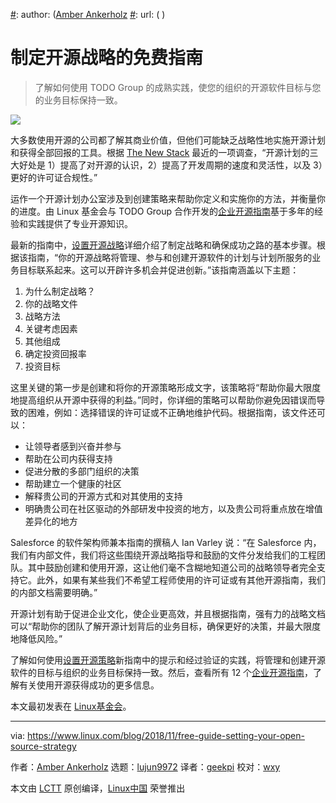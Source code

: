 [#]: collector: (lujun9972)
[#]: translator: (geekpi)
[#]: reviewer: (wxy)
[#]: publisher: ( )
[#]: subject: (A Free Guide for Setting Your Open Source Strategy)
[#]: via: (https://www.linux.com/blog/2018/11/free-guide-setting-your-open-source-strategy)
[#]: author: ([Amber Ankerholz](https://www.linux.com/users/aankerholz)
[#]: url: ( )

制定开源战略的免费指南
======

> 了解如何使用 TODO Group 的成熟实践，使您的组织的开源软件目标与您的业务目标保持一致。

![](https://www.linux.com/sites/lcom/files/styles/rendered_file/public/os-strategy.jpg?itok=hSmtdJdK)

大多数使用开源的公司都了解其商业价值，但他们可能缺乏战略性地实施开源计划和获得全部回报的工具。根据 [The New Stack][1] 最近的一项调查，“开源计划的三大好处是 1）提高了对开源的认识，2）提高了开发周期的速度和灵活性，以及 3）更好的许可证合规性。”

运作一个开源计划办公室涉及到创建策略来帮助你定义和实施你的方法，并衡量你的进度。由 Linux 基金会与 TODO Group 合作开发的[企业开源指南][2]基于多年的经验和实践提供了专业开源知识。

最新的指南中，[设置开源战略][3]详细介绍了制定战略和确保成功之路的基本步骤。根据该指南，“你的开源战略将管理、参与和创建开源软件的计划与计划所服务的业务目标联系起来。这可以开辟许多机会并促进创新。”该指南涵盖以下主题：

  1. 为什么制定战略？
  2. 你的战略文件
  3. 战略方法
  4. 关键考虑因素
  5. 其他组成
  6. 确定投资回报率
  7. 投资目标

这里关键的第一步是创建和将你的开源策略形成文字，该策略将“帮助你最大限度地提高组织从开源中获得的利益。”同时，你详细的策略可以帮助你避免因错误而导致的困难，例如：选择错误的许可证或不正确地维护代码。根据指南，该文件还可以：

  * 让领导者感到兴奋并参与
  * 帮助在公司内获得支持
  * 促进分散的多部门组织的决策
  * 帮助建立一个健康的社区
  * 解释贵公司的开源方式和对其使用的支持
  * 明确贵公司在社区驱动的外部研发中投资的地方，以及贵公司将重点放在增值差异化的地方

Salesforce 的软件架构师兼本指南的撰稿人 Ian Varley 说：“在 Salesforce 内，我们有内部文件，我们将这些围绕开源战略指导和鼓励的文件分发给我们的工程团队。其中鼓励创建和使用开源，这让他们毫不含糊地知道公司的战略领导者完全支持它。此外，如果有某些我们不希望工程师使用的许可证或有其他开源指南，我们的内部文档需要明确。”

开源计划有助于促进企业文化，使企业更高效，并且根据指南，强有力的战略文档可以“帮助你的团队了解开源计划背后的业务目标，确保更好的决策，并最大限度地降低风险。”

了解如何使用[设置开源策略][3]新指南中的提示和经过验证的实践，将管理和创建开源软件的目标与组织的业务目标保持一致。然后，查看所有 12 个[企业开源指南][2]，了解有关使用开源获得成功的更多信息。

本文最初发表在 [Linux基金会][4]。

--------------------------------------------------------------------------------

via: https://www.linux.com/blog/2018/11/free-guide-setting-your-open-source-strategy

作者：[Amber Ankerholz][a]
选题：[lujun9972][b]
译者：[geekpi](https://github.com/geekpi)
校对：[wxy](https://github.com/wxy)

本文由 [LCTT](https://github.com/LCTT/TranslateProject) 原创编译，[Linux中国](https://linux.cn/) 荣誉推出

[a]: https://www.linux.com/users/aankerholz
[b]: https://github.com/lujun9972
[1]: https://thenewstack.io/open-source-culture-starts-with-programs-and-policies/
[2]: https://www.linuxfoundation.org/resources/open-source-guides/
[3]: https://www.linuxfoundation.org/resources/open-source-guides/setting-an-open-source-strategy/
[4]: https://www.linuxfoundation.org/blog/2018/11/a-free-guide-for-setting-your-open-source-strategy/
